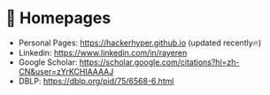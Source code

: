 # 📎 Homepages
- Personal Pages: https://hackerhyper.github.io (updated recently🔥)
- Linkedin: https://www.linkedin.com/in/rayeren
- Google Scholar: https://scholar.google.com/citations?hl=zh-CN&user=zYrKCHIAAAAJ
- DBLP: https://dblp.org/pid/75/6568-6.html
